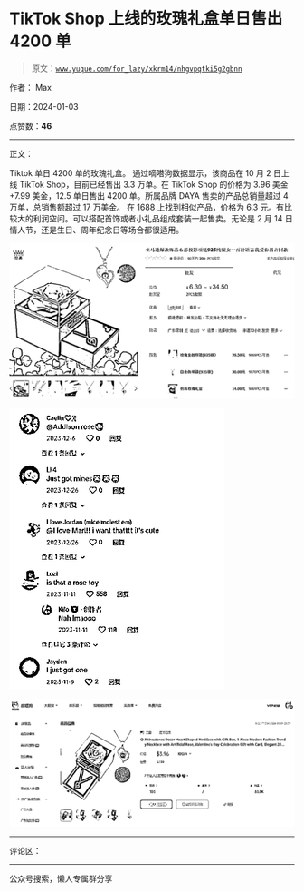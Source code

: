 # TikTok Shop 上线的玫瑰礼盒单日售出 4200 单

> 原文：[`www.yuque.com/for_lazy/xkrm14/nhgvpqtki5g2gbnn`](https://www.yuque.com/for_lazy/xkrm14/nhgvpqtki5g2gbnn)

作者： Max

日期：2024-01-03

点赞数：**46**

* * *

正文：

Tiktok 单日 4200 单的玫瑰礼盒。 通过嘀嗒狗数据显示，该商品在 10 月 2 日上线 TikTok Shop，目前已经售出 3.3 万单。在 TikTok
Shop 的价格为 3.96 美金+7.99 美金，12.5 单日售出 4200 单。所属品牌 DAYA 售卖的产品总销量超过 4 万单，总销售额超过 17 万美金。
在 1688 上找到相似产品，价格为 6.3 元。有比较大的利润空间。可以搭配首饰或者小礼品组成套装一起售卖。无论是 2 月 14 日情人节，还是生日、周年纪念日等场合都很适用。

![](img/4170eff3361419685f8c78fe40498eeb.png)

![](img/6c8c2f8fd116ad0c8f40c0a34b3c5dcd.png)

![](img/da336084551fb344a68f59b013575ca7.png)

* * *

评论区：

* * *

公众号搜索，懒人专属群分享